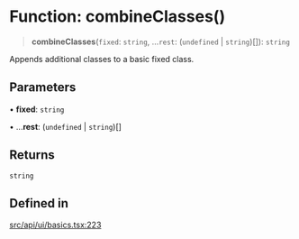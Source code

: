 # Function: combineClasses()

> **combineClasses**(`fixed`: `string`, ...`rest`: (`undefined` \| `string`)[]): `string`

Appends additional classes to a basic fixed class.

## Parameters

• **fixed**: `string`

• ...**rest**: (`undefined` \| `string`)[]

## Returns

`string`

## Defined in

[src/api/ui/basics.tsx:223](https://github.com/blacksmithgu/datacore/blob/b2f12b09abf3864956181ba4f5c7075bc281ce27/src/api/ui/basics.tsx#L223)
